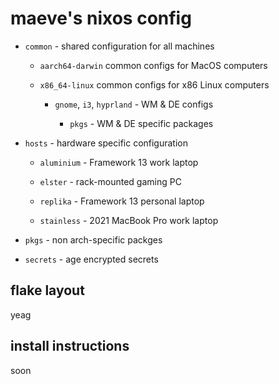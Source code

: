 # maeve's nixos config

- `common` - shared configuration for all machines

    - `aarch64-darwin` common configs for MacOS computers

    - `x86_64-linux` common configs for x86 Linux computers
        
        - `gnome`, `i3`, `hyprland` - WM & DE configs

            - `pkgs` - WM & DE specific packages

- `hosts` - hardware specific configuration

    - `aluminium` - Framework 13 work laptop

    - `elster` - rack-mounted gaming PC

    - `replika` - Framework 13 personal laptop

    - `stainless` - 2021 MacBook Pro work laptop

- `pkgs` - non arch-specific packges

- `secrets` - age encrypted secrets

## flake layout

yeag

## install instructions

soon
